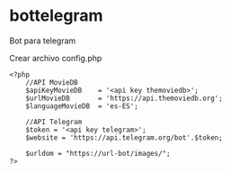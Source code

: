 # bottelegram
Bot para telegram

Crear archivo config.php

```
<?php 
    //API MovieDB
    $apiKeyMovieDB    = '<api key themoviedb>';
    $urlMovieDB       = 'https://api.themoviedb.org';
    $languageMovieDB  = 'es-ES';

    //API Telegram
    $token = '<api key telegram>';
    $website = 'https://api.telegram.org/bot'.$token;

    $urldom = "https://url-bot/images/";
?>
```